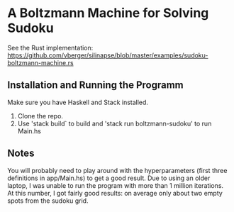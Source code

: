 # A Boltzmann Machine for Solving Sudoku

See the Rust implementation: https://github.com/vberger/silinapse/blob/master/examples/sudoku-boltzmann-machine.rs

## Installation and Running the Programm

Make sure you have Haskell and Stack installed.

1. Clone the repo.
2. Use 'stack build` to build and 'stack run boltzmann-sudoku' to run Main.hs

## Notes

You will probably need to play around with the hyperparameters 
(first three definitions in app/Main.hs) to get a good result. 
Due to using an older laptop, I was unable to run the program 
with more than 1 million iterations. At this number, I got fairly good results:
on average only about two empty spots from the sudoku grid. 
